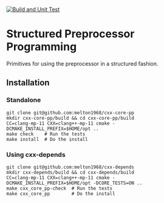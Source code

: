 [![Build and Unit Test](https://github.com/melton1968/cxx-core-pp/actions/workflows/build.yaml/badge.svg)](https://github.com/melton1968/cxx-core-pp/actions/workflows/build.yaml)

# Structured Preprocessor Programming

Primitives for using the preprocessor in a structured fashion.

## Installation

### Standalone

	git clone git@github.com:melton1968/cxx-core-pp
	mkdir cxx-core-pp/build && cd cxx-core-pp/build
    CC=clang-mp-11 CXX=clang++-mp-11 cmake -DCMAKE_INSTALL_PREFIX=$HOME/opt ..
	make check    # Run the tests
	make install  # Do the install
	
### Using cxx-depends

    git clone git@github.com:melton1968/cxx-depends
	mkdir cxx-depends/build && cd cxx-depends/build
    CC=clang-mp-11 CXX=clang++-mp-11 cmake -DCMAKE_INSTALL_PREFIX=$HOME/opt -DCORE_TESTS=ON ..
	make cxx_core_pp-check  # Run the tests
	make cxx_core_pp        # Do the install
